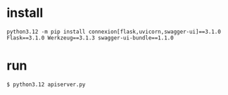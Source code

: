 # install
```
python3.12 -m pip install connexion[flask,uvicorn,swagger-ui]==3.1.0 Flask==3.1.0 Werkzeug==3.1.3 swagger-ui-bundle==1.1.0
```

# run
```
$ python3.12 apiserver.py
```

